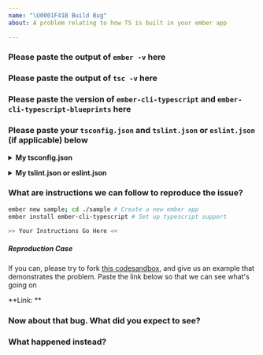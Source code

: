 ```yaml
---
name: "\U0001F41B Build Bug"
about: A problem relating to how TS is built in your ember app

---
```


<!-- This template is for bugs relating to Ember.js typescript support & infrastructure.
     Please fill out all of the required information below -->

### Please paste the output of `ember -v` here
<!-- example

  ember-cli: 3.1.4
  node: 10.5.0
  os: darwin x64

-->

### Please paste the output of `tsc -v` here
<!-- example

  Version 2.9.2

-->

### Please paste the version of `ember-cli-typescript` and `ember-cli-typescript-blueprints` here

<!-- yarn
yarn list --pattern 'ember-cli-typescript'
-->

<!-- npm
npm list ember-cli-typescript ember-cli-typescript-blueprints
-->

<!-- example
  ember-cli-typescript@2.0.0
  ember-cli-typescript-blueprints@1.2.0
-->

### Please paste your `tsconfig.json` and `tslint.json` or `eslint.json` (if applicable) below


<details><summary><b>My tsconfig.json</b></summary><pre>

  <!-- Paste your tsconfig.json here -->
  
</pre></details>

<details><summary><b>My tslint.json or eslint.json</b></summary><pre>

  <!-- Paste your tslint.json here -->

</pre></details>

### What are instructions we can follow to reproduce the issue?
```sh
ember new sample; cd ./sample # Create a new ember app
ember install ember-cli-typescript # Set up typescript support

>> Your Instructions Go Here <<

```

##### Reproduction Case
If you can, please try to fork [this codesandbox](https://codesandbox.io/s/github/mike-north/ember-new-output/tree/ts), and give us an example that demonstrates the problem. Paste the link below so that we can see what's going on

**Link: ** <your link here>

<!-- example: "Create a new route, add an action to it as shown in the following code sample" -->

### Now about that bug. What did you expect to see?
<!-- example: "I expected to be able to invoke my function foo() -->

### What happened instead?
<!-- example: "TypeScript seems to think that there is no function foo()" -->
